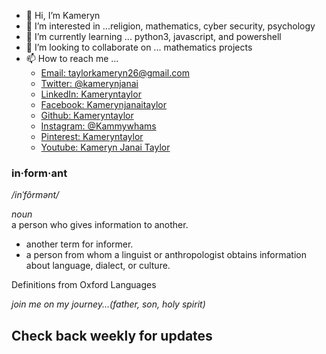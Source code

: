 - 👋 Hi, I’m Kameryn  
- 👀 I’m interested in ...religion, mathematics, cyber security, psychology
- 🌱 I’m currently learning ... python3, javascript, and powershell  
- 💞️ I’m looking to collaborate on ... mathematics projects  
- 📫 How to reach me ...  
     - [Email: taylorkameryn26@gmail.com](mailto::)  
     - [Twitter: @kamerynjanai](https://www.twitter.com/KamerynJanai)  
     - [LinkedIn: Kameryntaylor](https://www.linkedin.com/in/kameryn-taylor-b42928aa/)
     - [Facebook: Kamerynjanaitaylor](https://www.facebook.com/kameryn.taylor.7)  
     - [Github: Kameryntaylor](https://github.com/kammywhams/kameryntaylor.github.io)  
     - [Instagram: @Kammywhams](https://www.instagram.com/kammywhams/)
     - [Pinterest: Kameryntaylor](https://www.pinterest.com/kameryntaylor/)
     - [Youtube: Kameryn Janai Taylor](https://www.youtube.com/channel/UCJxjMRQLUEYuJ81VhhzpBng)    
    
### in·form·ant  
*/inˈfôrmənt/*  
  
*noun*  
a person who gives information to another.  
- another term for informer.  
- a person from whom a linguist or anthropologist obtains information about language, dialect, or culture.  
  
Definitions from Oxford Languages  


*join me on my journey...(father, son, holy spirit)*

## Check back weekly for updates
